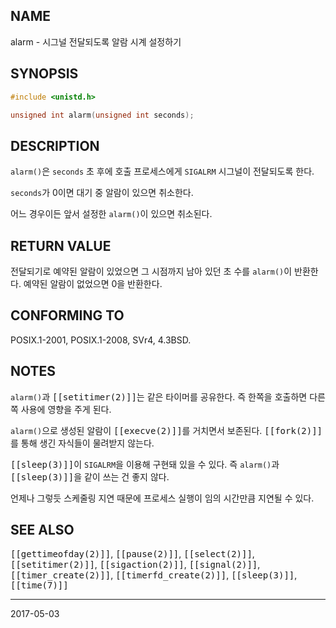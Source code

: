 ## NAME

alarm - 시그널 전달되도록 알람 시계 설정하기

## SYNOPSIS

```c
#include <unistd.h>

unsigned int alarm(unsigned int seconds);
```

## DESCRIPTION

`alarm()`은 `seconds` 초 후에 호출 프로세스에게 `SIGALRM` 시그널이 전달되도록 한다.

`seconds`가 0이면 대기 중 알람이 있으면 취소한다.

어느 경우이든 앞서 설정한 `alarm()`이 있으면 취소된다.

## RETURN VALUE

전달되기로 예약된 알람이 있었으면 그 시점까지 남아 있던 초 수를 `alarm()`이 반환한다. 예약된 알람이 없었으면 0을 반환한다.

## CONFORMING TO

POSIX.1-2001, POSIX.1-2008, SVr4, 4.3BSD.

## NOTES

`alarm()`과 <tt>[[setitimer(2)]]</tt>는 같은 타이머를 공유한다. 즉 한쪽을 호출하면 다른 쪽 사용에 영향을 주게 된다.

`alarm()`으로 생성된 알람이 <tt>[[execve(2)]]</tt>를 거치면서 보존된다. <tt>[[fork(2)]]</tt>를 통해 생긴 자식들이 물려받지 않는다.

<tt>[[sleep(3)]]</tt>이 `SIGALRM`을 이용해 구현돼 있을 수 있다. 즉 `alarm()`과 <tt>[[sleep(3)]]</tt>을 같이 쓰는 건 좋지 않다.

언제나 그렇듯 스케줄링 지연 때문에 프로세스 실행이 임의 시간만큼 지연될 수 있다.

## SEE ALSO

<tt>[[gettimeofday(2)]]</tt>, <tt>[[pause(2)]]</tt>, <tt>[[select(2)]]</tt>, <tt>[[setitimer(2)]]</tt>, <tt>[[sigaction(2)]]</tt>, <tt>[[signal(2)]]</tt>, <tt>[[timer_create(2)]]</tt>, <tt>[[timerfd_create(2)]]</tt>, <tt>[[sleep(3)]]</tt>, <tt>[[time(7)]]</tt>

----

2017-05-03
